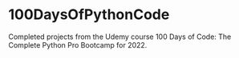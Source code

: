 # 100DaysOfPythonCode
Completed projects from the Udemy course 100 Days of Code: The Complete Python Pro Bootcamp for 2022.
